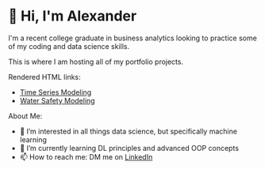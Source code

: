# 👋 Hi, I'm Alexander

I'm a recent college graduate in business analytics looking to practice some of my coding and data science skills.

This is where I am hosting all of my portfolio projects.

Rendered HTML links:
- [Time Series Modeling](https://fortmaad.github.io/class_project/FinalProject.html)
- [Water Safety Modeling](https://fortmaad.github.io/water_safety/WaterSafety.html)

About Me:
- 👀 I’m interested in all things data science, but specifically machine learning
- 🌱 I’m currently learning DL principles and advanced OOP concepts
- 📫 How to reach me: DM me on [LinkedIn](https://www.linkedin.com/in/alexanderfortman/)

<!---
fortmaad/fortmaad is a ✨ special ✨ repository because its `README.md` (this file) appears on your GitHub profile.
You can click the Preview link to take a look at your changes.
--->
